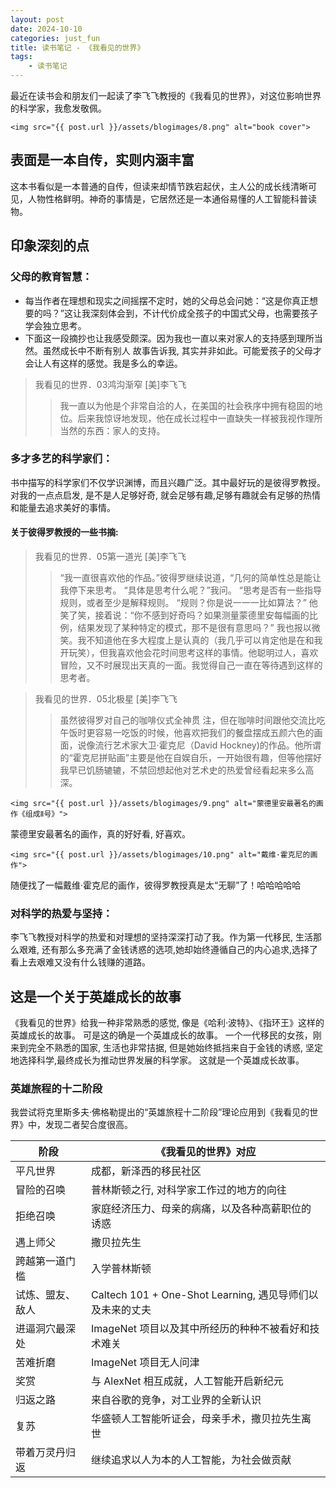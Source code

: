 ```yaml
---
layout: post
date: 2024-10-10
categories: just_fun
title: 读书笔记 - 《我看见的世界》
tags:
    - 读书笔记
---
```



最近在读书会和朋友们一起读了李飞飞教授的《我看见的世界》，对这位影响世界的科学家，我愈发敬佩。

    <img src="{{ post.url }}/assets/blogimages/8.png" alt="book cover">

## 表面是一本自传，实则内涵丰富

这本书看似是一本普通的自传，但读来却情节跌宕起伏，主人公的成长线清晰可见，人物性格鲜明。神奇的事情是，它居然还是一本通俗易懂的人工智能科普读物。

## 印象深刻的点

### 父母的教育智慧： 
  * 每当作者在理想和现实之间摇摆不定时，她的父母总会问她：“这是你真正想要的吗？”这让我深刻体会到，不计代价成全孩子的中国式父母，也需要孩子学会独立思考。
  * 下面这一段摘抄也让我感受颇深。因为我也一直以来对家人的支持感到理所当然。虽然成长中不断有别人 故事告诉我, 其实并非如此。可能爱孩子的父母才会让人有这样的感觉。我是多么的幸运。
> 我看见的世界．03鸿沟渐窄
>[美]李飞飞
>> 我一直以为他是个非常自洽的人，在美国的社会秩序中拥有稳固的地位。后来我惊讶地发现，他在成长过程中一直缺失一样被我视作理所当然的东西：家人的支持。
### 多才多艺的科学家们： 
书中描写的科学家们不仅学识渊博，而且兴趣广泛。其中最好玩的是彼得罗教授。对我的一点点启发, 是不是人足够好奇, 就会足够有趣,足够有趣就会有足够的热情和能量去追求美好的事情。
#### 关于彼得罗教授的一些书摘:
> 我看见的世界．05第一道光
>[美]李飞飞
>>“我一直很喜欢他的作品。”彼得罗继续说道，“几何的简单性总是能让我停下来思考。
>>“具体是思考什么呢？”我问。
>>“思考是否有一些指导规则，或者至少是解释规则。
>>“规则？你是说一一一比如算法？”
>>他笑了笑，接着说：“你不感到好奇吗？如果测量蒙德里安每幅画的比例，结果发现了某种特定的模式，那不是很有意思吗？”
>>我也报以微笑。我不知道他在多大程度上是认真的（我几乎可以肯定他是在和我开玩笑），但我喜欢他会花时间思考这样的事情。他聪明过人，喜欢冒险，又不时展现出天真的一面。我觉得自己一直在等待遇到这样的思考者。

> 我看见的世界．05北极星
> [美]李飞飞
>> 虽然彼得罗对自己的咖啡仪式全神贯 注，但在咖啡时间跟他交流比吃午饭时更容易一吃饭的时候，他喜欢把我们的餐盘摆成五颜六色的画面，说像流行艺术家大卫·霍克尼（David Hockney)的作品。他所谓的“霍克尼拼贴画”主要是他在自娱自乐，一开始很有趣，但等他摆好我早已饥肠辘辘，不禁回想起他对艺术史的热爱曾经看起来多么高深。

    <img src="{{ post.url }}/assets/blogimages/9.png" alt="蒙德里安最著名的画作《组成Ⅱ号》">
蒙德里安最著名的画作，真的好好看, 好喜欢。

    <img src="{{ post.url }}/assets/blogimages/10.png" alt="戴维·霍克尼的画作">
随便找了一幅戴维·霍克尼的画作，彼得罗教授真是太“无聊”了！哈哈哈哈哈

### 对科学的热爱与坚持：
李飞飞教授对科学的热爱和对理想的坚持深深打动了我。作为第一代移民, 生活那么艰难, 还有那么多充满了金钱诱惑的选项,她却始终遵循自己的内心追求,选择了看上去艰难又没有什么钱赚的道路。

## 这是一个关于英雄成长的故事
《我看见的世界》给我一种非常熟悉的感觉, 像是《哈利·波特》、《指环王》这样的英雄成长的故事。
可是这的确是一个英雄成长的故事。
一个一代移民的女孩，刚来到完全不熟悉的国家, 生活也非常拮据, 但是她始终抵挡来自于金钱的诱惑, 坚定地选择科学,最终成长为推动世界发展的科学家。
这就是一个英雄成长故事。

### 英雄旅程的十二阶段

我尝试将克里斯多夫·佛格勒提出的“英雄旅程十二阶段”理论应用到《我看见的世界》中，发现二者契合度很高。

| 阶段 | 《我看见的世界》对应 |
|---|---|
| 平凡世界 | 成都，新泽西的移民社区 |
| 冒险的召唤 | 普林斯顿之行, 对科学家工作过的地方的向往 |
| 拒绝召唤 | 家庭经济压力、母亲的病痛，以及各种高薪职位的诱惑 |
| 遇上师父 | 撒贝拉先生 |
| 跨越第一道门槛 | 入学普林斯顿 |
| 试炼、盟友、敌人 | Caltech 101 + One-Shot Learning, 遇见导师们以及未来的丈夫 |
| 进逼洞穴最深处 | ImageNet 项目以及其中所经历的种种不被看好和技术难关 |
| 苦难折磨 | ImageNet 项目无人问津 |
| 奖赏 | 与 AlexNet 相互成就，人工智能开启新纪元 |
| 归返之路 | 来自谷歌的竞争，对工业界的全新认识 |
| 复苏 | 华盛顿人工智能听证会，母亲手术，撒贝拉先生离世 |
| 带着万灵丹归返 | 继续追求以人为本的人工智能，为社会做贡献 |









